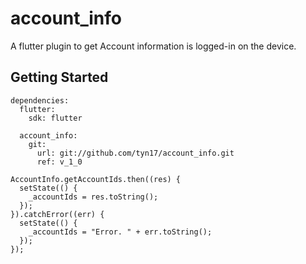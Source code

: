 # account_info

A flutter plugin to get Account information is logged-in on the device.

## Getting Started
```
dependencies:
  flutter:
    sdk: flutter

  account_info:
    git:
      url: git://github.com/tyn17/account_info.git
      ref: v_1_0
```

```
AccountInfo.getAccountIds.then((res) {
  setState(() {
    _accountIds = res.toString();
  });
}).catchError((err) {
  setState(() {
    _accountIds = "Error. " + err.toString();
  });
});
```